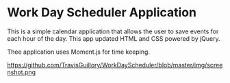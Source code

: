 # Work Day Scheduler Application


This is a  simple calendar application that allows the user to save events for each hour of the day. This app  updated HTML and CSS powered by jQuery.

Thee application uses Moment.js for time keeping.

https://github.com/TravisGuillory/WorkDayScheduler/blob/master/img/screenshot.png

